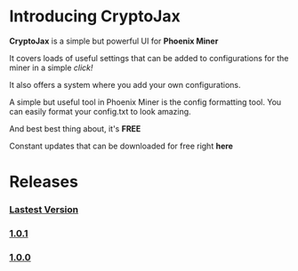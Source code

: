 # Introducing CryptoJax

**CryptoJax** is a simple but powerful UI for **Phoenix Miner**

It covers loads of useful settings that can be added to configurations for the miner in a simple *click!*

It also offers a system where you add your own configurations. 

A simple but useful tool in Phoenix Miner is the config formatting tool. You can easily format your config.txt to look amazing. 

And best best thing about, it's **FREE**

Constant updates that can be downloaded for free right **here**

# Releases

<h3><a href="releases/1.0.1.md">Lastest Version</h3>
<h3><a href="releases/1.0.1.md">1.0.1</h3>  
<h3><a href="releases/1.0.0.md">1.0.0</h3>  
